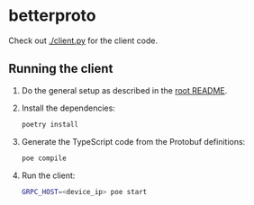 # betterproto

Check out [./client.py](./client.py) for the client code.

## Running the client

1. Do the general setup as described in the [root README](/README.md#general-setup).

1. Install the dependencies:

   ```bash
   poetry install
   ```

1. Generate the TypeScript code from the Protobuf definitions:

   ```bash
   poe compile
   ```

1. Run the client:

   ```bash
   GRPC_HOST=<device_ip> poe start
   ```
